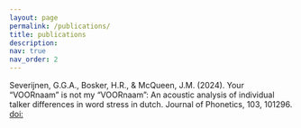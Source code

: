 ```yaml
---
layout: page
permalink: /publications/
title: publications
description:
nav: true
nav_order: 2
---
```


<!-- _pages/publications.md -->

<!-- Bibsearch Feature -->
 
<div class="Publications">

Severĳnen, G.G.A., Bosker, H.R., & McQueen, J.M. (2024). Your “VOORnaam” is not my
“VOORnaam”: An acoustic analysis of individual talker differences in word stress in dutch. Journal of
Phonetics, 103, 101296. [doi:](https://doi.org/10.1016/j.wocn.2024.101296)<br>

<i class="fa-regular fa-file-pdf"></i> 

</div>
